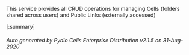 






This service provides all CRUD operations for managing Cells (folders shared across users) and Public Links (externally accessed)

[:summary]

###### Auto generated by Pydio Cells Enterprise Distribution v2.1.5 on 31-Aug-2020
